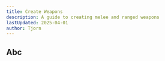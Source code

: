 ```yaml
---
title: Create Weapons
description: A guide to creating melee and ranged weapons
lastUpdated: 2025-04-01
author: Tjorn
---
```


## Abc

